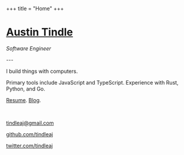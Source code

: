 +++
title = "Home"
+++

# [Austin Tindle](/)

_Software Engineer_

\-\-\-

I build things with computers.

Primary tools include JavaScript and TypeScript. Experience with Rust, Python, and Go.

[Resume](https://www.linkedin.com/in/austintindle/). [Blog](./blog).

<p>&nbsp;</p>

[tindleaj@gmail.com](mailto:tindleaj@gmail.com)

[github.com/tindleaj](https://github.com/tindleaj)

[twitter.com/tindleaj](https://twitter.com/tindleaj)
